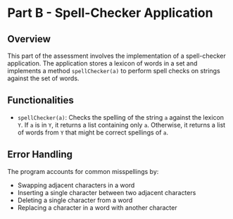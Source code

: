 # Part B - Spell-Checker Application

## Overview
This part of the assessment involves the implementation of a spell-checker application. The application stores a lexicon of words in a set and implements a method `spellChecker(a)` to perform spell checks on strings against the set of words.

## Functionalities
- `spellChecker(a)`: Checks the spelling of the string `a` against the lexicon `Y`. If `a` is in `Y`, it returns a list containing only `a`. Otherwise, it returns a list of words from `Y` that might be correct spellings of `a`.

## Error Handling
The program accounts for common misspellings by:
- Swapping adjacent characters in a word
- Inserting a single character between two adjacent characters
- Deleting a single character from a word
- Replacing a character in a word with another character

